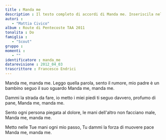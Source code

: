 ```yaml
--- 
title : Manda me
description : Il testo completo di accordi di Manda me. Inseriscila nel tuo canzoniere!
autori : 
   - "Mattia Civico"
album : Route di Pentecoste TAA 2011
tonalita : Do
famiglia : 
   - "Scout"
gruppo : 
momenti : 
   - ""
identificatore : manda_me
datarevisione : 2012_04_03
trascrittore : Francesco Endrici
--- 
```




Manda me, manda me.
Leggo quella parola, sento il rumore, 
mio padre è un bambino seguo il suo sguardo 
Manda me, manda me.


Dammi la strada da fare, io metto i miei piedi 
ti seguo davvero, profumo di pane, 
Manda me, manda me.


Sento ogni persona piegata al dolore, 
le mani dell'altro non facciano male, 
Manda me, manda me.


Metto nelle Tue mani ogni mio passo, 
Tu dammi la forza di muovere pace 
Manda me, manda me.


